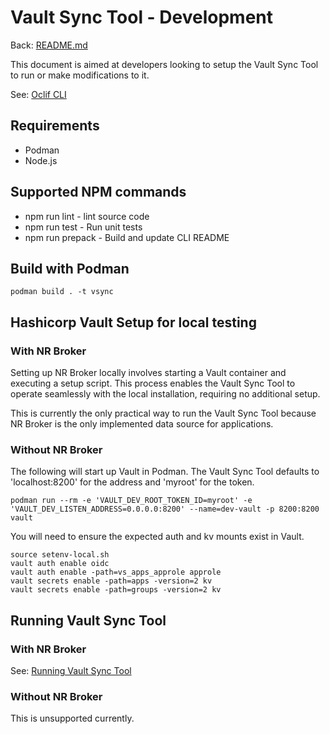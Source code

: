 # Vault Sync Tool - Development

Back: [README.md](README.md)

This document is aimed at developers looking to setup the Vault Sync Tool to run or make modifications to it.

See: [Oclif CLI](https://oclif.io)

## Requirements

* Podman
* Node.js

## Supported NPM commands

* npm run lint - lint source code
* npm run test - Run unit tests
* npm run prepack - Build and update CLI README

## Build with Podman

```
podman build . -t vsync
```

## Hashicorp Vault Setup for local testing

### With NR Broker

Setting up NR Broker locally involves starting a Vault container and executing a setup script. This process enables the Vault Sync Tool to operate seamlessly with the local installation, requiring no additional setup.

This is currently the only practical way to run the Vault Sync Tool because NR Broker is the only implemented data source for applications.

### Without NR Broker

The following will start up Vault in Podman. The Vault Sync Tool defaults to 'localhost:8200' for the address and 'myroot' for the token.

`podman run --rm -e 'VAULT_DEV_ROOT_TOKEN_ID=myroot' -e 'VAULT_DEV_LISTEN_ADDRESS=0.0.0.0:8200' --name=dev-vault -p 8200:8200 vault`

You will need to ensure the expected auth and kv mounts exist in Vault.

```
source setenv-local.sh
vault auth enable oidc
vault auth enable -path=vs_apps_approle approle
vault secrets enable -path=apps -version=2 kv
vault secrets enable -path=groups -version=2 kv
```

## Running Vault Sync Tool

### With NR Broker

See: [Running Vault Sync Tool](https://bcgov-nr.github.io/nr-broker/#/development?id=running-vault-sync-tool)

### Without NR Broker

This is unsupported currently.
